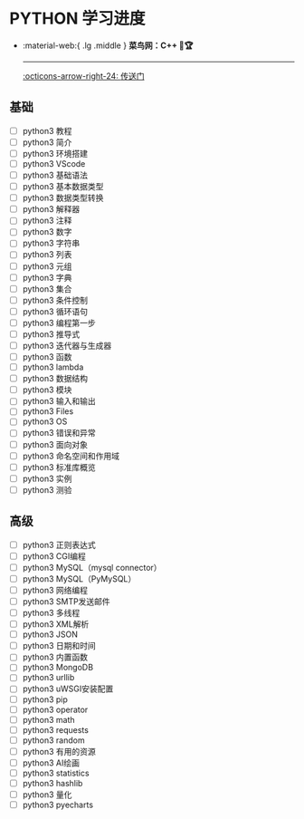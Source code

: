 # PYTHON 学习进度

<div class="grid cards" markdown>

-   :material-web:{ .lg .middle } __菜鸟网：C++ 🎯🏆__

    ---

    [:octicons-arrow-right-24: <a href="https://www.runoob.com/python3/python3-tutorial.html" target="_blank"> 传送门 </a>](#)

</div>

## 基础
- [ ] python3 教程
- [ ] python3 简介
- [ ] python3 环境搭建
- [ ] python3 VScode
- [ ] python3 基础语法
- [ ] python3 基本数据类型
- [ ] python3 数据类型转换
- [ ] python3 解释器
- [ ] python3 注释
- [ ] python3 数字
- [ ] python3 字符串
- [ ] python3 列表
- [ ] python3 元组
- [ ] python3 字典
- [ ] python3 集合
- [ ] python3 条件控制
- [ ] python3 循环语句
- [ ] python3 编程第一步
- [ ] python3 推导式
- [ ] python3 迭代器与生成器
- [ ] python3 函数
- [ ] python3 lambda
- [ ] python3 数据结构
- [ ] python3 模块
- [ ] python3 输入和输出
- [ ] python3 Files
- [ ] python3 OS
- [ ] python3 错误和异常
- [ ] python3 面向对象
- [ ] python3 命名空间和作用域
- [ ] python3 标准库概览
- [ ] python3 实例
- [ ] python3 测验

## 高级
- [ ] python3 正则表达式
- [ ] python3 CGI编程
- [ ] python3 MySQL（mysql connector）
- [ ] python3 MySQL（PyMySQL）
- [ ] python3 网络编程
- [ ] python3 SMTP发送邮件
- [ ] python3 多线程
- [ ] python3 XML解析
- [ ] python3 JSON
- [ ] python3 日期和时间
- [ ] python3 内置函数
- [ ] python3 MongoDB
- [ ] python3 urllib
- [ ] python3 uWSGI安装配置
- [ ] python3 pip
- [ ] python3 operator
- [ ] python3 math
- [ ] python3 requests
- [ ] python3 random
- [ ] python3 有用的资源
- [ ] python3 AI绘画
- [ ] python3 statistics
- [ ] python3 hashlib
- [ ] python3 量化
- [ ] python3 pyecharts

